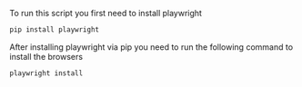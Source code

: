 To run this script you first need to install playwright

```bash
pip install playwright
```

After installing playwright via pip you need to run the following command to install the browsers

```bash
playwright install
```
